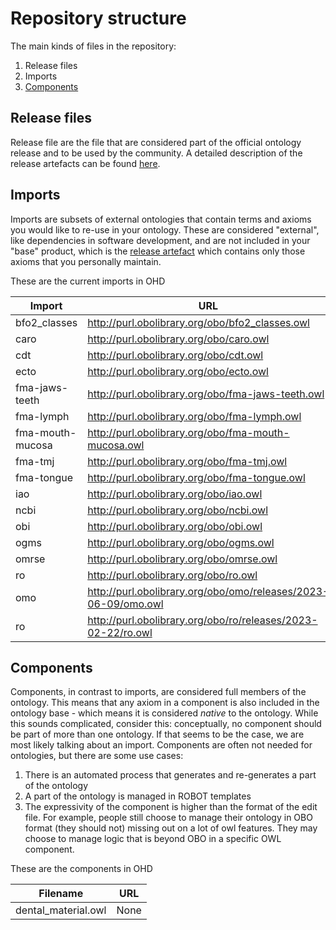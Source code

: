 # Repository structure

The main kinds of files in the repository:

1. Release files
2. Imports
3. [Components](#components)

## Release files
Release file are the file that are considered part of the official ontology release and to be used by the community. A detailed description of the release artefacts can be found [here](https://github.com/INCATools/ontology-development-kit/blob/master/docs/ReleaseArtefacts.md).

## Imports
Imports are subsets of external ontologies that contain terms and axioms you would like to re-use in your ontology. These are considered "external", like dependencies in software development, and are not included in your "base" product, which is the [release artefact](https://github.com/INCATools/ontology-development-kit/blob/master/docs/ReleaseArtefacts.md) which contains only those axioms that you personally maintain.

These are the current imports in OHD

| Import | URL | Type |
| ------ | --- | ---- |
| bfo2_classes | http://purl.obolibrary.org/obo/bfo2_classes.owl | custom |
| caro | http://purl.obolibrary.org/obo/caro.owl | None |
| cdt | http://purl.obolibrary.org/obo/cdt.owl | None |
| ecto | http://purl.obolibrary.org/obo/ecto.owl | None |
| fma-jaws-teeth | http://purl.obolibrary.org/obo/fma-jaws-teeth.owl | None |
| fma-lymph | http://purl.obolibrary.org/obo/fma-lymph.owl | None |
| fma-mouth-mucosa | http://purl.obolibrary.org/obo/fma-mouth-mucosa.owl | None |
| fma-tmj | http://purl.obolibrary.org/obo/fma-tmj.owl | None |
| fma-tongue | http://purl.obolibrary.org/obo/fma-tongue.owl | None |
| iao | http://purl.obolibrary.org/obo/iao.owl | None |
| ncbi | http://purl.obolibrary.org/obo/ncbi.owl | None |
| obi | http://purl.obolibrary.org/obo/obi.owl | None |
| ogms | http://purl.obolibrary.org/obo/ogms.owl | None |
| omrse | http://purl.obolibrary.org/obo/omrse.owl | None |
| ro | http://purl.obolibrary.org/obo/ro.owl | None |
| omo | http://purl.obolibrary.org/obo/omo/releases/2023-06-09/omo.owl | None |
| ro | http://purl.obolibrary.org/obo/ro/releases/2023-02-22/ro.owl | None |

## Components
Components, in contrast to imports, are considered full members of the ontology. This means that any axiom in a component is also included in the ontology base - which means it is considered _native_ to the ontology. While this sounds complicated, consider this: conceptually, no component should be part of more than one ontology. If that seems to be the case, we are most likely talking about an import. Components are often not needed for ontologies, but there are some use cases:

1. There is an automated process that generates and re-generates a part of the ontology
2. A part of the ontology is managed in ROBOT templates
3. The expressivity of the component is higher than the format of the edit file. For example, people still choose to manage their ontology in OBO format (they should not) missing out on a lot of owl features. They may choose to manage logic that is beyond OBO in a specific OWL component.

These are the components in OHD

| Filename | URL |
| -------- | --- |
| dental_material.owl | None |

